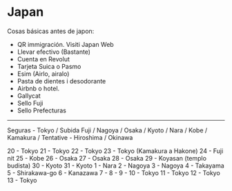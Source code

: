 # Japan

Cosas básicas antes de japon:
* QR immigración. Visiti Japan Web
* Llevar efectivo (Bastante)
* Cuenta en Revolut
* Tarjeta Suica o Pasmo
* Esim (Airlo, airalo)
* Pasta de dientes i desodorante
* Airbnb o hotel. 
* Gallycat
* Sello Fuji
* Sello Prefecturas



-------

Seguras - Tokyo / Subida Fuji / Nagoya / Osaka / Kyoto / Nara / Kobe / Kamakura /
Tentative - Hiroshima / Okinawa

20 - Tokyo
21 - Tokyo
22 - Tokyo
23 - Tokyo (Kamakura a Hakone)
24 - Fuji nit
25 - Kobe
26 - Osaka 
27 - Osaka
28 - Osaka
29 - Koyasan (templo budista)
30 - Kyoto
31 - Kyoto
1  - Nara
2  - Nagoya
3  - Nagoya
4  - Takayama
5  - Shirakawa-go
6  - Kanazawa
7  - 
8  - 
9  - 
10 - Tokyo
11 - Tokyo
12 - Tokyo
13 - Tokyo
